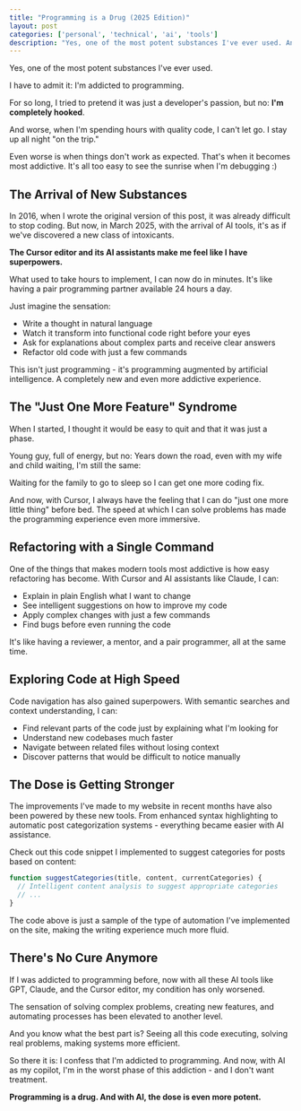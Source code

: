 ```yaml
---
title: "Programming is a Drug (2025 Edition)"
layout: post
categories: ['personal', 'technical', 'ai', 'tools']
description: "Yes, one of the most potent substances I've ever used. And now with AI tools, the dose is even more powerful."
---
```

Yes, one of the most potent substances I've ever used.

I have to admit it: I'm addicted to programming.

For so long, I tried to pretend it was just a developer's passion, but no: **I'm completely hooked**.

And worse, when I'm spending hours with quality code, I can't let go. I stay up all night "on the trip."

Even worse is when things don't work as expected. That's when it becomes most addictive. It's all too easy to see the sunrise when I'm debugging :)

## The Arrival of New Substances

In 2016, when I wrote the original version of this post, it was already difficult to stop coding. But now, in March 2025, with the arrival of AI tools, it's as if we've discovered a new class of intoxicants.

**The Cursor editor and its AI assistants make me feel like I have superpowers.**

What used to take hours to implement, I can now do in minutes. It's like having a pair programming partner available 24 hours a day.

Just imagine the sensation:
- Write a thought in natural language
- Watch it transform into functional code right before your eyes
- Ask for explanations about complex parts and receive clear answers
- Refactor old code with just a few commands

This isn't just programming - it's programming augmented by artificial intelligence. A completely new and even more addictive experience.

## The "Just One More Feature" Syndrome

When I started, I thought it would be easy to quit and that it was just a phase.

Young guy, full of energy, but no: Years down the road, even with my wife and child waiting, I'm still the same:

Waiting for the family to go to sleep so I can get one more coding fix.

And now, with Cursor, I always have the feeling that I can do "just one more little thing" before bed. The speed at which I can solve problems has made the programming experience even more immersive.

## Refactoring with a Single Command

One of the things that makes modern tools most addictive is how easy refactoring has become. With Cursor and AI assistants like Claude, I can:

- Explain in plain English what I want to change
- See intelligent suggestions on how to improve my code
- Apply complex changes with just a few commands
- Find bugs before even running the code

It's like having a reviewer, a mentor, and a pair programmer, all at the same time.

## Exploring Code at High Speed

Code navigation has also gained superpowers. With semantic searches and context understanding, I can:

- Find relevant parts of the code just by explaining what I'm looking for
- Understand new codebases much faster
- Navigate between related files without losing context
- Discover patterns that would be difficult to notice manually

## The Dose is Getting Stronger

The improvements I've made to my website in recent months have also been powered by these new tools. From enhanced syntax highlighting to automatic post categorization systems - everything became easier with AI assistance.

Check out this code snippet I implemented to suggest categories for posts based on content:

```javascript
function suggestCategories(title, content, currentCategories) {
  // Intelligent content analysis to suggest appropriate categories
  // ...
}
```

The code above is just a sample of the type of automation I've implemented on the site, making the writing experience much more fluid.

## There's No Cure Anymore

If I was addicted to programming before, now with all these AI tools like GPT, Claude, and the Cursor editor, my condition has only worsened.

The sensation of solving complex problems, creating new features, and automating processes has been elevated to another level.

And you know what the best part is? Seeing all this code executing, solving real problems, making systems more efficient.

So there it is: I confess that I'm addicted to programming. And now, with AI as my copilot, I'm in the worst phase of this addiction - and I don't want treatment.

**Programming is a drug. And with AI, the dose is even more potent.**
